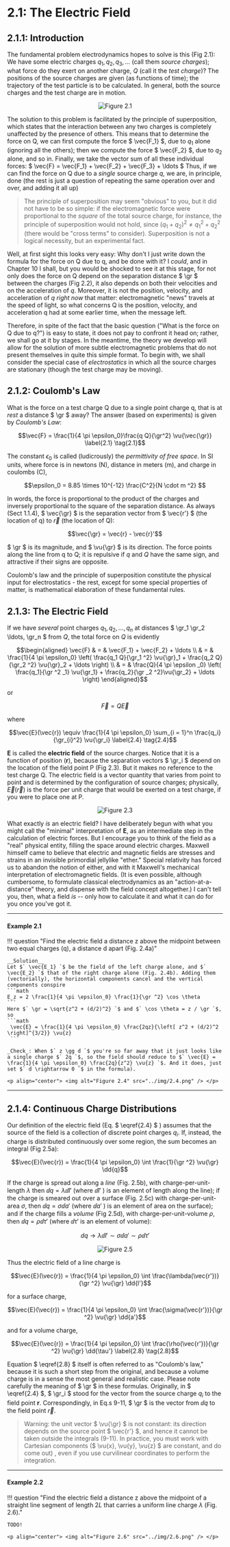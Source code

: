 # 2.1: The Electric Field

## 2.1.1: Introduction

The fundamental problem electrodynamics hopes to solve is this (Fig 2.1): We have some electric charges $` q_1, q_2, q_3, \ldots `$ (call them *source charges*); what force do they exert on another charge, $` Q `$ (call it the *test charge*)? The positions of the source charges are given (as functions of time); the trajectory of the test particle is to be calculated. In general, both the source charges and the test charge are in motion.

<p align="center"> <img alt="Figure 2.1" src="../img/2.1.png" /> </p>

The solution to this problem is facilitated by the principle of superposition, which states that the interaction between any two charges is completely unaffected by the presence of others. This means that to determine the force on Q, we can first compute the force $` \vec{F_1} `$, due to $` q_1 `$ alone (ignoring all the others); then we compute the force $` \vec{F_2} `$, due to $` q_2 `$ alone, and so in. Finally, we take the vector sum of all these individual forces: $` \vec{F} = \vec{F_1} + \vec{F_2} + \vec{F_3} + \ldots `$ Thus, if we can find the force on Q due to a _single_ source charge $` q `$, we are, in principle, done (the rest is just a question of repeating the same operation over and over, and adding it all up)


 > The principle of superposition may seem "obvious" to you, but it did not have to be so simple: if the electromagnetic force were proportional to the _square_ of the total source charge, for instance, the principle of superposition would not hold, since $` (q_1 + q_2)^2 \neq q_1 ^2 + q_2 ^2 `$ (there would be "cross terms" to consider). Superposition is not a logical necessity, but an experimental fact.

Well, at first sight this looks very easy: Why don't I just write down the formula for the force on Q due to q, and be done with it? I _could_, and in Chapter 10 I shall, but you would be shocked to see it at this stage, for not only does the force on Q depend on the separation distance $` \gr `$ between the charges (Fig 2.2), it also depends on both their velocities and on the acceleration of $` q `$. Moreover, it is not the position, velocity, and acceleration of $` q `$ _right now_ that matter: electromagnetic "news" travels at the speed of light, so what concerns Q is the position, velocity, and acceleration q had at some earlier time, when the message left.

Therefore, in spite of the fact that the basic question ("What is the force on Q due to q?") is easy to state, it does not pay to confront it head on; rather, we shall go at it by stages. In the meantime, the theory we develop will allow for the solution of more subtle electromagnetic problems that do not present themselves in quite this simple format. To begin with, we shall consider the special case of *electrostatics* in which all the source charges are stationary (though the test charge may be moving).

## 2.1.2: Coulomb's Law

What is the force on a test charge Q due to a single point charge q, that is at _rest_ a distance $` \gr `$ away? The answer (based on experiments) is given by *Coulomb's Law*:

```math
\vec{F} = \frac{1}{4 \pi \epsilon_0}\frac{q Q}{\gr^2} \vu{\vec{\gr}}   \label{2.1} \tag{2.1}
```

The constant $` \epsilon_0 `$  is called (ludicrously) the *permittivity of free space*. In SI units, where force is in newtons (N), distance in meters (m), and charge in coulombs (C), 
```math
\epsilon_0 = 8.85 \times 10^{-12} \frac{C^2}{N \cdot m ^2} 
```

In words, the force is proportional to the product of the charges and inversely proportional to the square of the separation distance. As always (Sect 1.1.4), $` \vec{\gr} `$ is the separation vector from $` \vec{r'} `$ (the location of q) to $` \vec{r} `$ (the location of Q): 
```math
\vec{\gr} = \vec{r} - \vec{r}'
```

$` \gr `$ is its magnitude, and $` \vu{\gr} `$ is its direction. The force points along the line from q to Q; it is repulsive if _q_ and _Q_ have the same sign, and attractive if their signs are opposite.

Coulomb's law and the principle of superposition constitute the physical input for electrostatics - the rest, except for some special properties of matter, is mathematical elaboration of these fundamental rules.

## 2.1.3: The Electric Field

If we have _several_ point charges $` q_1, q_2, \ldots , q_n `$  at distances $` \gr_1 \gr_2 \ldots, \gr_n `$ from _Q_, the total force on _Q_ is evidently
```math
\begin{aligned}
\vec{F} & = & \vec{F_1} + \vec{F_2} + \ldots \\
& = & \frac{1}{4 \pi \epsilon_0} \left( \frac{q_1 Q}{\gr_1 ^2} \vu{\gr}_1 + \frac{q_2 Q}{\gr_2 ^2} \vu{\gr}_2 + \ldots \right) \\
& = & \frac{Q}{4 \pi \epsilon _0} \left( \frac{q_1}{\gr ^2 _1} \vu{\gr_1} + \frac{q_2}{\gr _2 ^2}\vu{\gr_2} + \ldots \right) 
\end{aligned}
```

or
```math
\vec{F} = Q \vec{E} \label{2.3} \tag{2.3}
```

where 
```math
\vec{E}(\vec{r}) \equiv \frac{1}{4 \pi \epsilon_0} \sum_{i = 1}^n \frac{q_i}{\gr_{i}^2} \vu{\gr_i} \label{2.4} \tag{2.4}
```

**E** is called the **electric field** of the source charges. Notice that it is a function of position (**r**), because the separation vectors $` \gr_i `$ depend on the location of the field point P (Fig 2.3). But it makes no reference to the test charge Q. The electric field is a vector quantity that varies from point to point and is determined by the configuration of source charges; physically, $` \vec{E}(\vec{r}) `$ is the force per unit charge that would be exerted on a test charge, if you were to place one at P.

<p align="center"> <img alt="Figure 2.3" src="../img/2.3.png" /> </p>

What exactly _is_ an electric field? I have deliberately begun with what you might call the "minimal" interpretation of __E__, as an intermediate step in the calculation of electric forces. But I encourage you to think of the field as a "real" physical entity, filling the space around electric charges. Maxwell himself came to believe that electric and magnetic fields are stresses and strains in an invisible primordial jellylike "ether." Special relativity has forced us to abandon the notion of either, and with it Maxwell's mechanical interpretation of electromagnetic fields. (It is even possible, although cumbersome, to formulate classical electrodynamics as an "action-at-a-distance" theory, and dispense with the field concept altogether.) I can't tell you, then, what a field _is_ -- only how to calculate it and what it can do for you once you've got it.

---
#### Example 2.1

!!! question "Find the electric field a distance z above the midpoint between two equal charges (q), a distance d apart (Fig. 2.4a)"

    __Solution__
    Let $` \vec{E_1} `$ be the field of the left charge alone, and $` \vec{E_2} `$ that of the right charge alone (Fig. 2.4b). Adding them (vectorially), the horizontal components cancel and the vertical components conspire
    ```math
    E_z = 2 \frac{1}{4 \pi \epsilon_0} \frac{1}{\gr ^2} \cos \theta
    ```
    Here $` \gr = \sqrt{z^2 + (d/2)^2} `$ and $` \cos \theta = z / \gr `$, so
    ```math
     \vec{E} = \frac{1}{4 \pi \epsilon_0} \frac{2qz}{\left[ z^2 + (d/2)^2 \right]^{3/2}} \vu{z} 
     ``` 

    _Check_: When $` z \gg d `$ you're so far away that it just looks like a single charge $` 2q `$, so the field should reduce to $` \vec{E} = \frac{1}{4 \pi \epsilon_0} \frac{2q}{z^2} \vu{z} `$. And it does, just set $` d \rightarrow 0 `$ in the formula).

    <p align="center"> <img alt="Figure 2.4" src="../img/2.4.png" /> </p>


---  

## 2.1.4: Continuous Charge Distributions

Our definition of the electric field (Eq. $` \eqref{2.4} `$ ) assumes that the source of the field is a collection of discrete point charges $` q_i `$. If, instead, the charge is distributed continuously over some region, the sum becomes an integral (Fig 2.5a):
```math
\vec{E}(\vec{r}) = \frac{1}{4 \pi \epsilon_0} \int \frac{1}{\gr ^2} \vu{\gr} \dd{q}
```

If the charge is spread out along a _line_ (Fig. 2.5b), with charge-per-unit-length $` \lambda `$ then $` \dd{q} = \lambda \dd{l}' `$ (where $` \dd{l}' `$ ) is an element of length along the line); if the charge is smeared out over a surface (Fig. 2.5c) with charge-per-unit-area $` \sigma `$, then $` \dd{q} = \sigma \dd{a}' `$  (where $` \dd{a'} `$ ) is an element of area on the surface); and if the charge fills a _volume_ (Fig 2.5d), with charge-per-unit-volume $` \rho `$, then $` \dd{q} = \rho\dd{\tau'} `$ (where $` \dd{\tau'} `$ is an element of volume):
```math
dq \rightarrow \lambda \dd{l'} \sim \sigma \dd{a'} \sim \rho \dd{\tau'}
```

<p align="center"> <img alt="Figure 2.5" src="../img/2.5.png" /> </p>

Thus the electric field of a line charge is
```math
\vec{E}(\vec{r}) = \frac{1}{4 \pi \epsilon_0} \int \frac{\lambda(\vec{r'})}{\gr ^2} \vu{\gr} \dd{l'}
```
for a surface charge,
```math
\vec{E}(\vec{r}) = \frac{1}{4 \pi \epsilon_0} \int \frac{\sigma(\vec{r'})}{\gr ^2} \vu{\gr} \dd{a'}
```
and for a volume charge,
```math
\vec{E}(\vec{r}) = \frac{1}{4 \pi \epsilon_0} \int \frac{\rho(\vec{r'})}{\gr ^2} \vu{\gr} \dd{\tau'} \label{2.8} \tag{2.8}
```

Equation $` \eqref{2.8} `$ itself is often referred to as "Coulomb's law," because it is such a short step from the original, and because a volume charge is in a sense the most general and realistic case. Please note carefully the meaning of $` \gr `$ in these formulas. Originally, in $` \eqref{2.4} `$, $` \gr_i `$ stood for the vector from the source charge $` q_i `$ to the field point __r__. Correspondingly, in Eq.s 9-11, $` \gr `$ is the vector from $` \dd{q} `$ to the field point $` \vec{r} `$.

 > Warning: the unit vector $` \vu{\gr} `$ is not constant: its direction depends on the source point $` \vec{r'} `$, and hence it cannot be taken outside the integrals (9-11). In practice, you must work with Cartesian components ($` \vu{x}, \vu{y}, \vu{z} `$ are constant, and do come out) , even if you use curvilinear coordinates to perform the integration.

---

#### Example 2.2

!!! question "Find the electric field a distance z above the midpoint of a straight line segment of length $` 2L `$ that carries a uniform line charge $` \lambda `$ (Fig. 2.6)."

    TODO!

    <p align="center"> <img alt="Figure 2.6" src="../img/2.6.png" /> </p>
